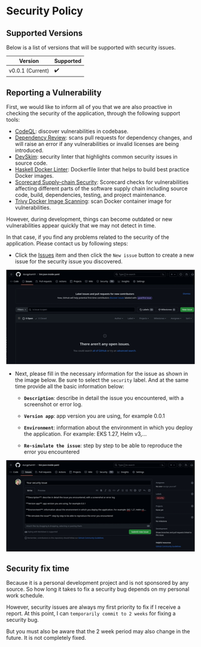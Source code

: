 # Security Policy

## Supported Versions

Below is a list of versions that will be supported with security issues.

| Version | Supported          |
| ------- | ------------------ |
| v0.0.1 (Current) | ✔️ |

## Reporting a Vulnerability

First, we would like to inform all of you that we are also proactive in checking the security of the application, through the following support tools:
- [CodeQL](https://github.com/github/codeql-action): discover vulnerabilities in codebase.
- [Dependency Review](https://github.com/actions/dependency-review-action): scans pull requests for dependency changes, and will raise an error if any vulnerabilities or invalid licenses are being introduced.
- [DevSkim](https://github.com/microsoft/DevSkim-Action): security linter that highlights common security issues in source code.
- [Haskell Docker Linter](https://github.com/hadolint/hadolint-action): Dockerfile linter that helps to build best practice Docker images.
- [Scorecard Supply-chain Security](https://github.com/ossf/scorecard-action): Scorecard checks for vulnerabilities affecting different parts of the software supply chain including source code, build, dependencies, testing, and project maintenance.
- [Trivy Docker Image Scanning](https://github.com/aquasecurity/trivy-action): scan Docker container image for vulnerabilities.

However, during development, things can become outdated or new vulnerabilities appear quickly that we may not detect in time.

In that case, if you find any problems related to the security of the application. Please contact us by following steps:
- Click the [Issues](https://github.com/dungpham91/lint-json-inside-yaml/issues) item and then click the `New issue` button to create a new issue for the security issue you discovered.

![security-01.jpg](./images/security-01.jpg)

- Next, please fill in the necessary information for the issue as shown in the image below. Be sure to select the `security` label. And at the same time provide all the basic information below:

  - **`Description`**: describe in detail the issue you encountered, with a screenshot or error log.

  - **`Version app`**: app version you are using, for example 0.0.1

  - **`Environment`**: information about the environment in which you deploy the application. For example: EKS 1.27, Helm v3,...

  - **`Re-simulate the issue`**: step by step to be able to reproduce the error you encountered

![security-02.jpg](./images/security-02.jpg)
 
## Security fix time

Because it is a personal development project and is not sponsored by any source. So how long it takes to fix a security bug depends on my personal work schedule.

However, security issues are always my first priority to fix if I receive a report. At this point, I can `temporarily commit to 2 weeks` for fixing a security bug.

But you must also be aware that the 2 week period may also change in the future. It is not completely fixed.
